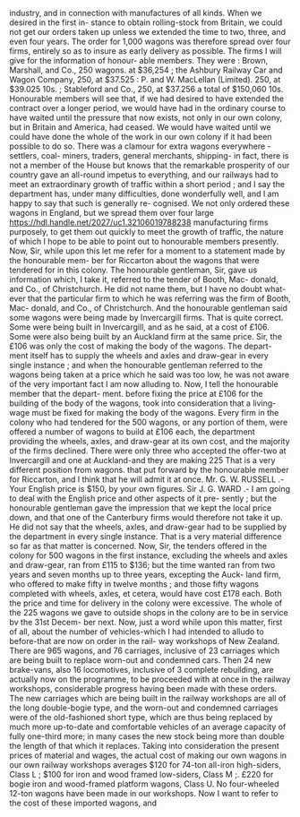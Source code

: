 industry, and in connection with manufactures of all kinds. When we desired in the first in- stance to obtain rolling-stock from Britain, we could not get our orders taken up unless we extended the time to two, three, and even four years. The order for 1,000 wagons was therefore spread over four firms, entirely so as to insure as early delivery as possible. The firms I will give for the information of honour- able members. They were : Brown, Marshall, and Co., 250 wagons. at $36,254 ; the Ashbury Railway Car and Wagon Company, 250, at $37.525 : P. and W. MacLellan (Limited). 250, at $39.025 10s. ; Stableford and Co., 250, at $37.256 a total of $150,060 10s. Honourable members will see that, if we had desired to have extended the contract over a longer period, we would have had in the ordinary course to have waited until the pressure that now exists, not only in our own colony, but in Britain and America, had ceased. We would have waited until we could have done the whole of the work in our own colony if it had been possible to do so. There was a clamour for extra wagons everywhere -settlers, coal- miners, traders, general merchants, shipping- in fact, there is not a member of the House but knows that the remarkable prosperity of our country gave an all-round impetus to everything, and our railways had to meet an extraordinary growth of traffic within a short period ; and I say the department has, under many difficulties, done wonderfully well, and I am happy to say that such is generally re- cognised. We not only ordered these wagons in England, but we spread them over four large https://hdl.handle.net/2027/uc1.32106019788238 manufacturing firms purposely, to get them out quickly to meet the growth of traffic, the nature of which I hope to be able to point out to honourable members presently. Now, Sir, while upon this let me refer for a moment to a statement made by the honourable mem- ber for Riccarton about the wagons that were tendered for in this colony. The honourable gentleman, Sir, gave us information which, I take it, referred to the tender of Booth, Mac- donald, and Co., of Christchurch. He did not name them, but I have no doubt what- ever that the particular firm to which he was referring was the firm of Booth, Mac- donald, and Co., of Christchurch. And the honourable gentleman said some wagons were being made by Invercargill firms. That is quite correct. Some were being built in Invercargill, and as he said, at a cost of £106. Some were also being built by an Auckland firm at the same price. Sir, the £106 was only the cost of making the body of the wagons. The depart- ment itself has to supply the wheels and axles and draw-gear in every single instance ; and when the honourable gentleman referred to the wagons being taken at a price which he said was too low, he was not aware of the very important fact I am now alluding to. Now, I tell the honourable member that the depart- ment. before fixing the price at £106 for the building of the body of the wagons, took into consideration that a living-wage must be fixed for making the body of the wagons. Every firm in the colony who had tendered for the 500 wagons, or any portion of them, were offered a number of wagons to build at £106 each, the department providing the wheels, axles, and draw-gear at its own cost, and the majority of the firms declined. There were only three who accepted the offer-two at Invercargill and one at Auckland-and they are making 225 That is a very different position from wagons. that put forward by the honourable member for Riccarton, and I think that he will admit it at once. Mr. G. W. RUSSELL .- Your English price is $150, by your own figures. Sir J. G. WARD .- I am going to deal with the English price and other aspects of it pre- sently ; but the honourable gentleman gave the impression that we kept the local price down, and that one of the Canterbury firms would therefore not take it up. He did not say that the wheels, axles, and draw-gear had to be supplied by the department in every single instance. That is a very material difference so far as that matter is concerned. Now, Sir, the tenders offered in the colony for 500 wagons in the first instance, excluding the wheels and axles and draw-gear, ran from £115 to $136; but the time wanted ran from two years and seven months up to three years, excepting the Auck- land firm, who offered to make fifty in twelve months ; and those fifty wagons completed with wheels, axles, et cetera, would have cost £178 each. Both the price and time for delivery in the colony were excessive. The whole of the 225 wagons we gave to outside shops in the colony are to be in service bv the 31st Decem- ber next. Now, just a word while upon this matter, first of all, about the number of vehicles-which I had intended to alludo to before-that are now on order in the rail- way workshops of New Zealand. There are 965 wagons, and 76 carriages, inclusive of 23 carriages which are being built to replace worn-out and condemned cars. Then 24 new brake-vans, also 16 locomotives, inclusive of 3 complete rebuilding, are actually now on the programme, to be proceeded with at once in the railway workshops, considerable progress having been made with these orders. The new carriages which are being built in the railway workshops are all of the long double-bogie type, and the worn-out and condemned carriages were of the old-fashioned short type, which are thus being replaced by much more up-to-date and comfortable vehicles of an average capacity of fully one-third more; in many cases the new stock being more than double the length of that which it replaces. Taking into consideration the present prices of material and wages, the actual cost of making our own wagons in our own railway workshops averages $120 for 74-ton all-iron high-siders, Class L ; $100 for iron and wood framed low-siders, Class M ;. £220 for bogie iron and wood-framed platform wagons, Class U. No four-wheeled 12-ton wagons have been made in our workshops. Now I want to refer to the cost of these imported wagons, and 
